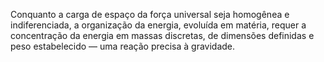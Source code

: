 ﻿Conquanto a carga de espaço da força universal seja homogênea e indiferenciada, a organização da energia, evoluída em matéria, requer a concentração da energia em massas discretas, de dimensões definidas e peso estabelecido — uma reação precisa à gravidade.